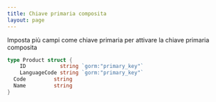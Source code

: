 ```yaml
---
title: Chiave primaria composita
layout: page
---
```

Imposta più campi come chiave primaria per attivare la chiave primaria composita

```go
type Product struct {
    ID           string `gorm:"primary_key"`
    LanguageCode string `gorm:"primary_key"`
  Code         string
  Name         string
}
```